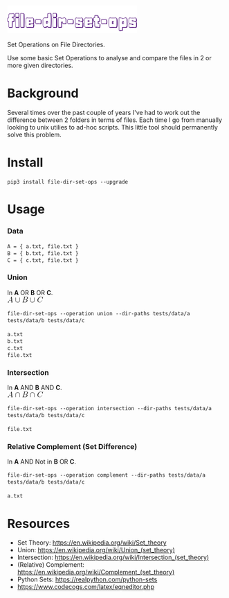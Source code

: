 <img src="images/file-dir-set-ops.png" alt="file-dir-set-ops" width="300">

Set Operations on File Directories.

Use some basic Set Operations to analyse and compare the files in 2 or more given directories.

# Background
Several times over the past couple of years I've had to work out the difference between 2 folders in terms of files. Each time I go from manually looking to unix utilies to ad-hoc scripts. This little tool should permanently solve this problem.


# Install
```
pip3 install file-dir-set-ops --upgrade
```


# Usage
### Data
```
A = { a.txt, file.txt }
B = { b.txt, file.txt }
C = { c.txt, file.txt }
```
### Union
In **A** OR **B** OR **C**.  
![union](images/union.gif)
```
file-dir-set-ops --operation union --dir-paths tests/data/a tests/data/b tests/data/c

a.txt
b.txt
c.txt
file.txt
```
### Intersection
In **A** AND **B** AND **C**.  
![union](images/intersection.gif)
```
file-dir-set-ops --operation intersection --dir-paths tests/data/a tests/data/b tests/data/c

file.txt
```
### Relative Complement (Set Difference)
In **A** AND Not in **B** OR **C**.
```
file-dir-set-ops --operation complement --dir-paths tests/data/a tests/data/b tests/data/c

a.txt
```


# Resources
* Set Theory: https://en.wikipedia.org/wiki/Set_theory
* Union: https://en.wikipedia.org/wiki/Union_(set_theory)
* Intersection: https://en.wikipedia.org/wiki/Intersection_(set_theory)
* (Relative) Complement: https://en.wikipedia.org/wiki/Complement_(set_theory)
* Python Sets: https://realpython.com/python-sets
* https://www.codecogs.com/latex/eqneditor.php
